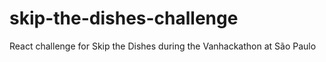 # skip-the-dishes-challenge
React challenge for Skip the Dishes during the Vanhackathon at São Paulo
